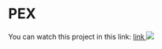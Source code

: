 <h1> PEX </h1>
You can watch this project in this link: <a href="https://mrvalera.github.io/Other-Code/project10/index.html"> link </a>

<img src="http://s2.uploads.ru/t/HQ9Tz.png">
